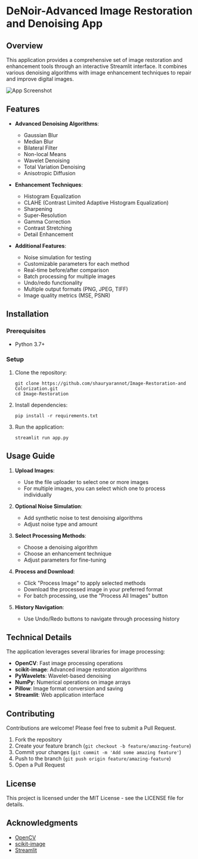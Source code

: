 # DeNoir-Advanced Image Restoration and Denoising App

## Overview

This application provides a comprehensive set of image restoration and enhancement tools through an interactive Streamlit interface. It combines various denoising algorithms with image enhancement techniques to repair and improve digital images.

![App Screenshot](https://via.placeholder.com/800x400?text=Image+Restoration+App)

## Features

- **Advanced Denoising Algorithms**:
  - Gaussian Blur
  - Median Blur
  - Bilateral Filter
  - Non-local Means
  - Wavelet Denoising
  - Total Variation Denoising
  - Anisotropic Diffusion

- **Enhancement Techniques**:
  - Histogram Equalization
  - CLAHE (Contrast Limited Adaptive Histogram Equalization)
  - Sharpening
  - Super-Resolution
  - Gamma Correction
  - Contrast Stretching
  - Detail Enhancement

- **Additional Features**:
  - Noise simulation for testing
  - Customizable parameters for each method
  - Real-time before/after comparison
  - Batch processing for multiple images
  - Undo/redo functionality
  - Multiple output formats (PNG, JPEG, TIFF)
  - Image quality metrics (MSE, PSNR)

## Installation

### Prerequisites

- Python 3.7+

### Setup

1. Clone the repository:
   ```
   git clone https://github.com/shauryarannot/Image-Restoration-and Colorization.git
   cd Image-Restoration
   ```

2. Install dependencies:
   ```
   pip install -r requirements.txt
   ```

3. Run the application:
   ```
   streamlit run app.py
   ```

## Usage Guide

1. **Upload Images**: 
   - Use the file uploader to select one or more images
   - For multiple images, you can select which one to process individually

2. **Optional Noise Simulation**:
   - Add synthetic noise to test denoising algorithms
   - Adjust noise type and amount

3. **Select Processing Methods**:
   - Choose a denoising algorithm
   - Choose an enhancement technique
   - Adjust parameters for fine-tuning

4. **Process and Download**:
   - Click "Process Image" to apply selected methods
   - Download the processed image in your preferred format
   - For batch processing, use the "Process All Images" button

5. **History Navigation**:
   - Use Undo/Redo buttons to navigate through processing history

## Technical Details

The application leverages several libraries for image processing:

- **OpenCV**: Fast image processing operations
- **scikit-image**: Advanced image restoration algorithms
- **PyWavelets**: Wavelet-based denoising
- **NumPy**: Numerical operations on image arrays
- **Pillow**: Image format conversion and saving
- **Streamlit**: Web application interface

## Contributing

Contributions are welcome! Please feel free to submit a Pull Request.

1. Fork the repository
2. Create your feature branch (`git checkout -b feature/amazing-feature`)
3. Commit your changes (`git commit -m 'Add some amazing feature'`)
4. Push to the branch (`git push origin feature/amazing-feature`)
5. Open a Pull Request

## License

This project is licensed under the MIT License - see the LICENSE file for details.

## Acknowledgments

- [OpenCV](https://opencv.org/)
- [scikit-image](https://scikit-image.org/)
- [Streamlit](https://streamlit.io/)
